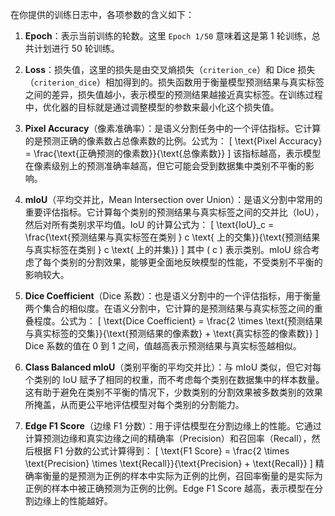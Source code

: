 在你提供的训练日志中，各项参数的含义如下：

1. **Epoch**：表示当前训练的轮数。这里 `Epoch 1/50` 意味着这是第 1 轮训练，总共计划进行 50 轮训练。

2. **Loss**：损失值，这里的损失是由交叉熵损失（`criterion_ce`）和 Dice 损失（`criterion_dice`）相加得到的。损失函数用于衡量模型预测结果与真实标签之间的差异，损失值越小，表示模型的预测结果越接近真实标签。在训练过程中，优化器的目标就是通过调整模型的参数来最小化这个损失值。

3. **Pixel Accuracy**（像素准确率）：是语义分割任务中的一个评估指标。它计算的是预测正确的像素数占总像素数的比例。公式为：
   \[ \text{Pixel Accuracy} = \frac{\text{正确预测的像素数}}{\text{总像素数}} \]
   该指标越高，表示模型在像素级别上的预测准确率越高，但它可能会受到数据集中类别不平衡的影响。

4. **mIoU**（平均交并比，Mean Intersection over Union）：是语义分割中常用的重要评估指标。它计算每个类别的预测结果与真实标签之间的交并比（IoU），然后对所有类别求平均值。IoU 的计算公式为：
   \[ \text{IoU}_c = \frac{\text{预测结果与真实标签在类别 } c \text{ 上的交集}}{\text{预测结果与真实标签在类别 } c \text{ 上的并集}} \]
   其中 \( c \) 表示类别。mIoU 综合考虑了每个类别的分割效果，能够更全面地反映模型的性能，不受类别不平衡的影响较大。

5. **Dice Coefficient**（Dice 系数）：也是语义分割中的一个评估指标，用于衡量两个集合的相似度。在语义分割中，它计算的是预测结果与真实标签之间的重叠程度。公式为：
   \[ \text{Dice Coefficient} = \frac{2 \times \text{预测结果与真实标签的交集}}{\text{预测结果的像素数} + \text{真实标签的像素数}} \]
   Dice 系数的值在 0 到 1 之间，值越高表示预测结果与真实标签越相似。

6. **Class Balanced mIoU**（类别平衡的平均交并比）：与 mIoU 类似，但它对每个类别的 IoU 赋予了相同的权重，而不考虑每个类别在数据集中的样本数量。这有助于避免在类别不平衡的情况下，少数类别的分割效果被多数类别的效果所掩盖，从而更公平地评估模型对每个类别的分割能力。

7. **Edge F1 Score**（边缘 F1 分数）：用于评估模型在分割边缘上的性能。它通过计算预测边缘和真实边缘之间的精确率（Precision）和召回率（Recall），然后根据 F1 分数的公式计算得到：
   \[ \text{F1 Score} = \frac{2 \times \text{Precision} \times \text{Recall}}{\text{Precision} + \text{Recall}} \]
   精确率衡量的是预测为正例的样本中实际为正例的比例，召回率衡量的是实际为正例的样本中被正确预测为正例的比例。Edge F1 Score 越高，表示模型在分割边缘上的性能越好。 


